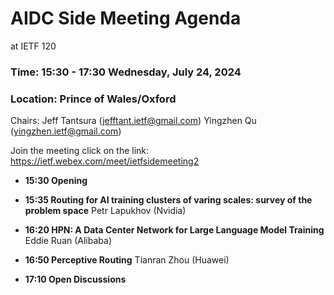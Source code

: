 # AIDC Side Meeting Agenda
at IETF 120

### Time: 15:30 - 17:30 Wednesday, July 24, 2024 
### Location: Prince of Wales/Oxford

Chairs:
Jeff Tantsura (jefftant.ietf@gmail.com) Yingzhen Qu (yingzhen.ietf@gmail.com)


Join the meeting click on the link:
https://ietf.webex.com/meet/ietfsidemeeting2


* **15:30 Opening**

* **15:35 Routing for AI training clusters of varing scales: survey of the problem space**
Petr Lapukhov (Nvidia)

* **16:20 HPN: A Data Center Network for Large Language Model Training**
Eddie  Ruan (Alibaba)

* **16:50 Perceptive Routing**
Tianran Zhou (Huawei)

* **17:10 Open Discussions**
